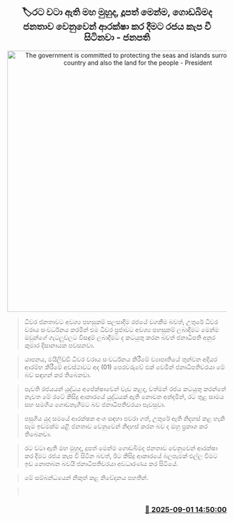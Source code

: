 <p align='center'><b><h2 align='center' title='The government is committed to protecting the seas and islands surrounding the country and also the land for the people - President'>🏷රට වටා ඇති මහ මුහුද, දූපත් මෙන්ම, ගොඩබිමද ජනතාව වෙනුවෙන් ආරක්ෂා කර දීමට රජය කැප වී සිටිනවා - ජනපති</h2></b></p>
<p align='center'><img src='https://helakuru.sgp1.cdn.digitaloceanspaces.com/esana/images/lib/anura-president-jaffna-mki.jpg' width='600' alt='The government is committed to protecting the seas and islands surrounding the country and also the land for the people - President'></p>

> ධීවර ජනතාවට අවශ්‍ය පහසුකම් සලසාදීම රජයේ වගකීම බවත්, උතුරේ ධීවර වරාය සංවර්ධනය කරමින් එම ධීවර ප්‍රජාවට අවශ්‍ය පහසුකම් ලබාදීමට මෙන්ම ඔවුන්ගේ ගැටලුවලට විසඳුම් ලබාදීමට ද කටයුතු කරන බවත් ජනාධිපති අනුර කුමාර දිසානායක පවසනවා.

> යාපනය, මයිලිඩ්ඩි ධීවර වරාය සංවර්ධනය කිරීමේ ව්‍යාපෘතියේ තුන්වන අදියර ආරම්භ කිරීමේ අවස්ථාවට අද (01) පෙරවරුවේ එක් වෙමින් ජනාධිපතිවරයා මේ බව සඳහන් කර තිබෙනවා.

> පැවති රජයයන් යුද්ධය අපේක්ෂාවෙන් වැඩ කළද, වත්මන් රජය කටයුතු කරන්නේ නැවත මේ රටේ කිසිදු ආකාරයේ යුද්ධයක් ඇති නොවන අන්දමින්, රට තුළ සාමය සහ සමගිය ගොඩනැගීමට බව ජනාධිපතිවරයා පැවසුවා.

> පසුගිය යුද සමයේ ආරක්ෂක අංශ සඳහා පවරා ගත්, උතුරේ ඇති නිදහස් කළ හැකි සෑම ඉඩමක්ම යළි ජනතාව වෙනුවෙන් නිදහස් කරන බව ද ඔහු ප්‍රකාශ කර තිබෙනවා.

> රට වටා ඇති මහ මුහුද, දූපත් මෙන්ම ගොඩබිමද ජනතාව වෙනුවෙන් ආරක්ෂා කර දීමට රජය කැප වී සිටින බවත්, ඊට කිසිදු ආකාරයේ බලපැමක් එල්ල වීමට ඉඩ නොතබන බවයි ජනාධිපතිවරයා අවධාරණය කර සිටියේ.

> මේ සම්බන්ධයෙන් නිකුත් කළ නිවේදනය පහතින්.

>  



<h3 align='right'><a href='https://www.helakuru.lk/esana/p/113252/'>📅 2025-09-01 14:50:00</a></h3>
